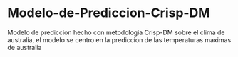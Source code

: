 # Modelo-de-Prediccion-Crisp-DM

Modelo de prediccion hecho con metodologia Crisp-DM sobre el clima de australia, el modelo se centro en la prediccion de las temperaturas maximas de australia
